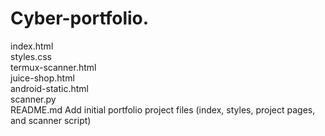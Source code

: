 # Cyber-portfolio.
index.html  
styles.css  
termux-scanner.html  
juice-shop.html  
android-static.html  
scanner.py  
README.md
Add initial portfolio project files (index, styles, project pages, and scanner script)
